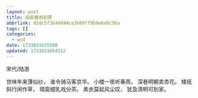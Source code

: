 ```yaml
---
layout: post
title: 临安春雨初霁
abbrlink: 92dc5f364d494ca3b99ff9b9e6e6c56a
tags: []
categories:
  - wcd
date: 1733831635506
updated: 1733831654212
---
```


宋代/陆游

世味年来薄似纱，
谁令骑马客京华。
小楼一夜听春雨，
深巷明朝卖杏花。
矮纸斜行闲作草，
晴窗细乳戏分茶。
素衣莫起风尘叹，
犹及清明可到家。
